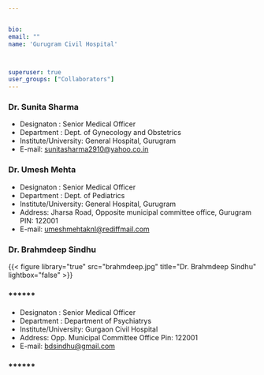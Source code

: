 ```yaml
---


bio: 
email: ""
name: 'Gurugram Civil Hospital'



superuser: true
user_groups: ["Collaborators"]
---
```

### Dr. Sunita Sharma
 *	Designaton : Senior Medical Officer
 *	Department : Dept. of Gynecology and Obstetrics
 *	Institute/University: General Hospital, Gurugram  
 *	E-mail: sunitasharma2910@yahoo.co.in
 
### Dr. Umesh Mehta
 *	Designaton : Senior Medical Officer
 *	Department : Dept. of Pediatrics
 *	Institute/University: General Hospital, Gurugram  
 *	Address: Jharsa Road, Opposite municipal committee office, Gurugram PIN: 122001
 *	E-mail: umeshmehtaknl@rediffmail.com 
 
### Dr. Brahmdeep Sindhu
{{< figure library="true" src="brahmdeep.jpg" title="Dr. Brahmdeep Sindhu"  lightbox="false" >}}
### ******  
 *	Designaton : Senior Medical Officer
 *	Department : Department of Psychiatrys
 *	Institute/University: Gurgaon Civil Hospital  
 *	Address: Opp. Municipal Committee Office Pin: 122001 
 *	E-mail: bdsindhu@gmail.com
### ****** 
